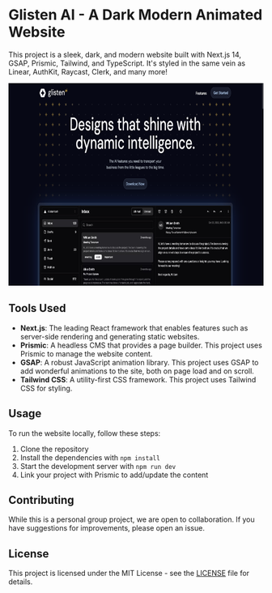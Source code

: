 # Glisten AI - A Dark Modern Animated Website

This project is a sleek, dark, and modern website built with Next.js 14, GSAP, Prismic, Tailwind, and TypeScript. It's styled in the same vein as Linear, AuthKit, Raycast, Clerk, and many more!

<a href="https://glisten-ai-dark.vercel.app/" target="_blank" rel="noreferrer"> 
  <img height="400" src="./Prismic-Course-Images/Screenshot.png">
</a>

## Tools Used

- **Next.js**: The leading React framework that enables features such as server-side rendering and generating static websites.
- **Prismic**: A headless CMS that provides a page builder. This project uses Prismic to manage the website content.
- **GSAP**: A robust JavaScript animation library. This project uses GSAP to add wonderful animations to the site, both on page load and on scroll.
- **Tailwind CSS**: A utility-first CSS framework. This project uses Tailwind CSS for styling.

## Usage

To run the website locally, follow these steps:

1. Clone the repository
2. Install the dependencies with `npm install`
3. Start the development server with `npm run dev`
4. Link your project with Prismic to add/update the content

## Contributing

While this is a personal group project, we are open to collaboration. If you have suggestions for improvements, please open an issue.

## License

This project is licensed under the MIT License - see the [LICENSE](LICENSE) file for details.

<br>
